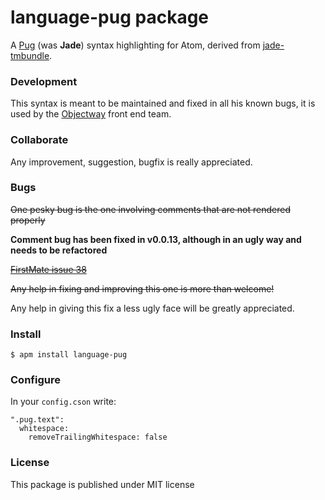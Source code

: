 # language-pug package

A [Pug](https://github.com/pugjs) (was **Jade**) syntax highlighting for Atom, derived from [jade-tmbundle](https://github.com/davidrios/jade-tmbundle).

### Development

This syntax is meant to be maintained and fixed in all his known bugs, it is used by the [Objectway](https://github.com/Objectway) front end team.

### Collaborate

Any improvement, suggestion, bugfix is really appreciated.

### Bugs

~~One pesky bug is the one involving comments that are not rendered properly~~

**Comment bug has been fixed in v0.0.13, although in an ugly way and needs to be refactored**

~~[FirstMate issue 38](https://github.com/atom/first-mate/issues/38)~~

~~Any help in fixing and improving this one is more than welcome!~~

Any help in giving this fix a less ugly face will be greatly appreciated.

### Install

`$ apm install language-pug`


### Configure

In your `config.cson` write:

```
".pug.text":
  whitespace:
    removeTrailingWhitespace: false
```

### License

This package is published under MIT license
